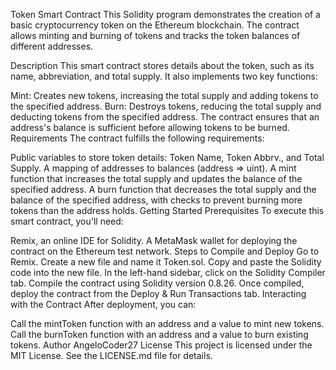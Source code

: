 Token Smart Contract
This Solidity program demonstrates the creation of a basic cryptocurrency token on the Ethereum blockchain. The contract allows minting and burning of tokens and tracks the token balances of different addresses.

Description
This smart contract stores details about the token, such as its name, abbreviation, and total supply. It also implements two key functions:

Mint: Creates new tokens, increasing the total supply and adding tokens to the specified address.
Burn: Destroys tokens, reducing the total supply and deducting tokens from the specified address. The contract ensures that an address's balance is sufficient before allowing tokens to be burned.
Requirements
The contract fulfills the following requirements:

Public variables to store token details: Token Name, Token Abbrv., and Total Supply.
A mapping of addresses to balances (address => uint).
A mint function that increases the total supply and updates the balance of the specified address.
A burn function that decreases the total supply and the balance of the specified address, with checks to prevent burning more tokens than the address holds.
Getting Started
Prerequisites
To execute this smart contract, you'll need:

Remix, an online IDE for Solidity.
A MetaMask wallet for deploying the contract on the Ethereum test network.
Steps to Compile and Deploy
Go to Remix.
Create a new file and name it Token.sol.
Copy and paste the Solidity code into the new file.
In the left-hand sidebar, click on the Solidity Compiler tab.
Compile the contract using Solidity version 0.8.26.
Once compiled, deploy the contract from the Deploy & Run Transactions tab.
Interacting with the Contract
After deployment, you can:

Call the mintToken function with an address and a value to mint new tokens.
Call the burnToken function with an address and a value to burn existing tokens.
Author
AngeloCoder27
License
This project is licensed under the MIT License. See the LICENSE.md file for details.
